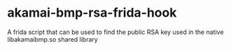 # akamai-bmp-rsa-frida-hook
A frida script that can be used to find the public RSA key used in the native libakamaibmp.so shared library

